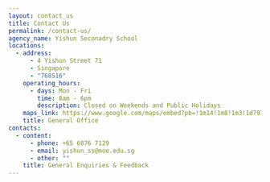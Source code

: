 ```yaml
---
layout: contact_us
title: Contact Us
permalink: /contact-us/
agency_name: Yishun Seconadry School
locations:
  - address:
      - 4 Yishun Street 71
      - Singapore
      - "768516"
    operating_hours:
      - days: Mon - Fri
        time: 8am - 6pm
        description: Closed on Weekends and Public Holidays
    maps_link: https://www.google.com/maps/embed?pb=!1m14!1m8!1m3!1d7977.157961918996!2d103.828833!3d1.428129!3m2!1i1024!2i768!4f13.1!3m3!1m2!1s0x0%3A0x751050b24b4c4258!2sYishun%20Secondary%20School!5e0!3m2!1sen!2ssg!4v1629248304062!5m2!1sen!2ssg
    title: General Office
contacts:
  - content:
      - phone: +65 6876 7129
      - email: yishun_ss@moe.edu.sg
      - other: ""
    title: General Enquiries & Feedback
---
```

